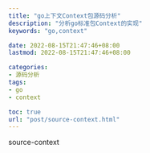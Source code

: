 ```yaml
---
title: "go上下文Context包源码分析"
description: "分析go标准包Context的实现"
keywords: "go,context"

date: 2022-08-15T21:47:46+08:00
lastmod: 2022-08-15T21:47:46+08:00

categories:
- 源码分析
tags:
- go
- context

toc: true
url: "post/source-context.html"
---
```


source-context

<!--more-->
